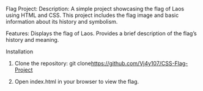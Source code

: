 Flag Project:
Description:
          A simple project showcasing the flag of Laos using HTML and CSS. This project includes the flag image and basic information about its history and symbolism.

Features:
        Displays the flag of Laos.
        Provides a brief description of the flag’s history and meaning.

Installation
1. Clone the repository:
            git clone<https://github.com/Vj4y107/CSS-Flag-Project>

2. Open index.html in your browser to view the flag.
